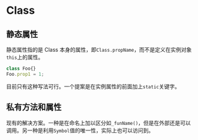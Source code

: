 # Class

## 静态属性

静态属性指的是 Class 本身的属性，即`Class.propName`，而不是定义在实例对象`this`上的属性。
```js
class Foo{}
Foo.prop1 = 1;
```
目前只有这种写法可行。一个提案是在实例属性的前面加上`static`关键字。

## 私有方法和属性

现有的解决方案。一种是在命名上加以区分如`_funName()`，但是在外部还是可以调用。另一种是利用`Symbol`值的唯一性，实际上也可以访问到。

